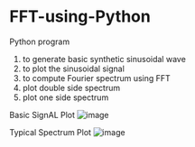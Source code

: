 # FFT-using-Python

Python program 
  1. to generate basic synthetic sinusoidal wave 
  2. to plot the sinusoidal signal
  3. to compute Fourier spectrum using FFT
  4. plot double side spectrum
  5. plot one side spectrum

Basic SignAL Plot
![image](https://user-images.githubusercontent.com/84017987/158552799-76407b72-7bec-4805-aa34-278dc81dd8af.png)

Typical Spectrum Plot
![image](https://user-images.githubusercontent.com/84017987/158553098-60cdb5fa-a33b-436a-80de-5f595cdd7360.png)


        
